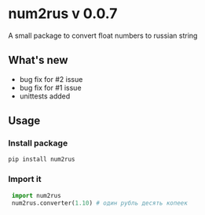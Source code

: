# num2rus v 0.0.7

A small package to convert float numbers to russian string

## What's new
- bug fix for #2 issue
- bug fix for #1 issue
- unittests added

## Usage

### Install package

`pip install num2rus`

### Import it

```python
 import num2rus
 num2rus.converter(1.10) # один рубль десять копеек
```
